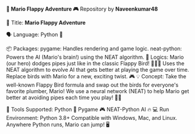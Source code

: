 **🚀 Mario Flappy Adventure 🎮**
Repository by **Naveenkumar48**

📝 Title:
**Mario Flappy Adventure**

🗣️ Language:
Python 🐍

📦 Packages:
pygame: Handles rendering and game logic.
neat-python: Powers the AI (Mario's brain!) using the NEAT algorithm.
🧠 Logics:
Mario (our hero) dodges pipes just like in the classic Flappy Bird! 🏃‍♂️💨
Uses the NEAT algorithm to evolve AI that gets better at playing the game over time.
Replace birds with Mario for a new, exciting twist. 🎮
💡 Concept:
Take the well-known Flappy Bird formula and swap out the birds for everyone's favorite plumber, Mario! We use a neural network (NEAT) to help Mario get better at avoiding pipes each time you play! 🧠✨

🔧 Tools Supported:
Python 🐍
Pygame 🎮
NEAT-Python AI 🔥
💻 Run Environment:
Python 3.8+
Compatible with Windows, Mac, and Linux. Anywhere Python runs, Mario can jump! 🖥️


